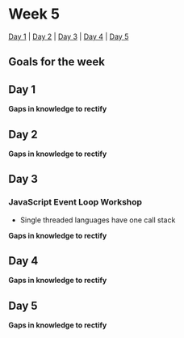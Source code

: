 # Week 5

[Day 1](#day-1) | [Day 2](#day-2) | [Day 3](#day-3) | [Day 4](#day-4) | [Day 5](#day-5)

## Goals for the week


## Day 1


**Gaps in knowledge to rectify**  


## Day 2


**Gaps in knowledge to rectify**

## Day 3

### JavaScript Event Loop Workshop
- Single threaded languages have one call stack


**Gaps in knowledge to rectify**

## Day 4


**Gaps in knowledge to rectify**


## Day 5


**Gaps in knowledge to rectify**
